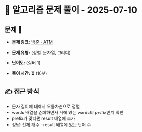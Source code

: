 # 📝 알고리즘 문제 풀이 - 2025-07-10

## 문제 📖

- **문제 링크:** [백준 - ATM](https://www.acmicpc.net/problem/1141)

- **문제 유형:** (정렬, 문자열, 그리디)

- **난이도:** (실버 1)

- **풀이 시간:** ⏳ (10분)

## ✍ 접근 방식

- 문자 길이에 대해서 오름차순으로 정렬
- words 배열을 순회하면서 뒤에 있는 words의 prefix인지 확인
- prefix가 맞다면 result 배열에 추가
- 정답: 전체 개수 - result 배열에 있는 단어 수